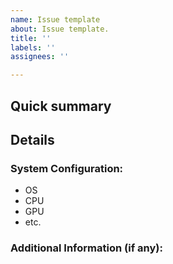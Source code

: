 ```yaml
---
name: Issue template
about: Issue template.
title: ''
labels: ''
assignees: ''

---
```


<!--
ISSUES NOT UTILIZING THE TEMPLATE BELOW WILL BE CLOSED!
-->
<!--
Please read https://github.com/Cxbx-Reloaded/Cxbx-Reloaded/blob/master/README.md and https://github.com/Cxbx-Reloaded/Cxbx-Reloaded/wiki/Frequently-Asked-Questions-(FAQ) before opening an issue.
Remember, the GitHub Issue Tracker is not the place to ask for support. You must use our forum on Discord https://discord.gg/26Xjx23 for that.
Compatibility Reports should be submitted at the website: https://cxbx-reloaded.co.uk
Otherwise, for any other emulation/general issues like crashes when a controller is connected, or regressions across several titles, feel free to report your issue here.
-->


## Quick summary
<!--
Please briefly describe what is not working correctly.
-->


## Details
<!--
Please describe the problem as accurately as possible.
-->


### System Configuration:
<!--
Please provide your system configuration
-->
* OS
* CPU
* GPU
* etc.

### Additional Information (if any):
<!--
Anything else you deem to be important
-->
